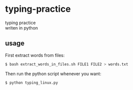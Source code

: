 # typing-practice
typing practice  
writen in python

## usage
First extract words from files:

```bash
$ bash extract_words_in_files.sh FILE1 FILE2 > words.txt
```

Then run the python script whenever you want:

```bash
$ python typing_linux.py
```
